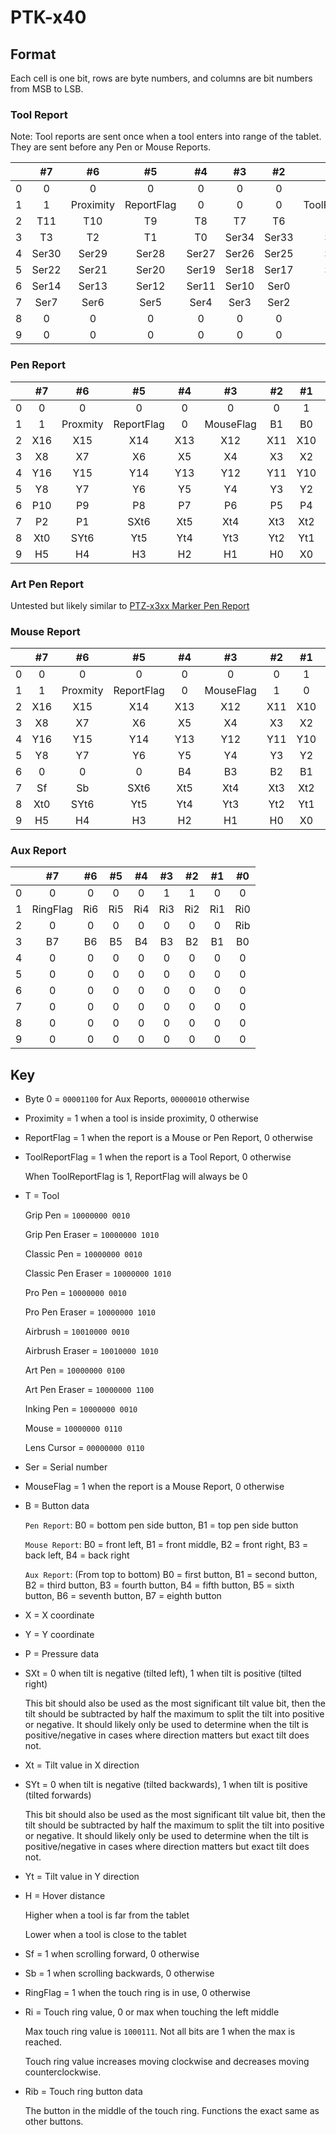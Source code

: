 # PTK-x40

## Format

Each cell is one bit, rows are byte numbers, and columns are bit numbers from MSB to LSB.

### Tool Report

Note: Tool reports are sent once when a tool enters into range of the tablet. They are sent before any Pen or Mouse Reports.

|   |   #7  |     #6    |     #5     |   #4  |   #3  |   #2  |       #1       |   #0  |
|:-:|:-----:|:---------:|:----------:|:-----:|:-----:|:-----:|:--------------:|:-----:|
| 0 |   0   |     0     |      0     |   0   |   0   |   0   |        1       |   0   |
| 1 |   1   | Proximity | ReportFlag |   0   |   0   |   0   | ToolReportFlag |   0   |
| 2 |  T11  |    T10    |     T9     |   T8  |   T7  |   T6  |       T5       |   T4  |
| 3 |   T3  |     T2    |     T1     |   T0  | Ser34 | Ser33 |      Ser32     | Ser31 |
| 4 | Ser30 |   Ser29   |    Ser28   | Ser27 | Ser26 | Ser25 |      Ser24     | Ser23 |
| 5 | Ser22 |   Ser21   |    Ser20   | Ser19 | Ser18 | Ser17 |      Ser16     | Ser15 |
| 6 | Ser14 |   Ser13   |    Ser12   | Ser11 | Ser10 |  Ser0 |      Ser9      |  Ser8 |
| 7 |  Ser7 |    Ser6   |    Ser5    |  Ser4 |  Ser3 |  Ser2 |      Ser1      |  Ser0 |
| 8 |   0   |     0     |      0     |   0   |   0   |   0   |        0       |   0   |
| 9 |   0   |     0     |      0     |   0   |   0   |   0   |        0       |   0   |

### Pen Report

|   |  #7 |    #6    |     #5     |  #4 |     #3    |  #2 |  #1 |  #0 |
|:-:|:---:|:--------:|:----------:|:---:|:---------:|:---:|:---:|:---:|
| 0 |  0  |     0    |      0     |  0  |     0     |  0  |  1  |  0  |
| 1 |  1  | Proxmity | ReportFlag |  0  | MouseFlag |  B1 |  B0 |  P0 |
| 2 | X16 |    X15   |     X14    | X13 |    X12    | X11 | X10 |  X9 |
| 3 |  X8 |    X7    |     X6     |  X5 |     X4    |  X3 |  X2 |  X1 |
| 4 | Y16 |    Y15   |     Y14    | Y13 |    Y12    | Y11 | Y10 |  Y9 |
| 5 |  Y8 |    Y7    |     Y6     |  Y5 |     Y4    |  Y3 |  Y2 |  Y1 |
| 6 | P10 |    P9    |     P8     |  P7 |     P6    |  P5 |  P4 |  P3 |
| 7 |  P2 |    P1    |    SXt6    | Xt5 |    Xt4    | Xt3 | Xt2 | Xt1 |
| 8 | Xt0 |   SYt6   |     Yt5    | Yt4 |    Yt3    | Yt2 | Yt1 | Yt0 |
| 9 |  H5 |    H4    |     H3     |  H2 |     H1    |  H0 |  X0 |  Y0 |

### Art Pen Report

Untested but likely similar to [PTZ-x3xx Marker Pen Report](../ptz-x3xx/ptz-x3xx.md#marker-pen-report)

### Mouse Report

|   |  #7 |    #6    |     #5     |  #4 |     #3    |  #2 |  #1 |  #0 |
|:-:|:---:|:--------:|:----------:|:---:|:---------:|:---:|:---:|:---:|
| 0 |  0  |     0    |      0     |  0  |     0     |  0  |  1  |  0  |
| 1 |  1  | Proxmity | ReportFlag |  0  | MouseFlag |  1  |  0  |  0  |
| 2 | X16 |    X15   |     X14    | X13 |    X12    | X11 | X10 |  X9 |
| 3 |  X8 |    X7    |     X6     |  X5 |     X4    |  X3 |  X2 |  X1 |
| 4 | Y16 |    Y15   |     Y14    | Y13 |    Y12    | Y11 | Y10 |  Y9 |
| 5 |  Y8 |    Y7    |     Y6     |  Y5 |     Y4    |  Y3 |  Y2 |  Y1 |
| 6 |  0  |     0    |      0     |  B4 |     B3    |  B2 |  B1 |  B0 |
| 7 |  Sf |    Sb    |    SXt6    | Xt5 |    Xt4    | Xt3 | Xt2 | Xt1 |
| 8 | Xt0 |   SYt6   |     Yt5    | Yt4 |    Yt3    | Yt2 | Yt1 | Yt0 |
| 9 |  H5 |    H4    |     H3     |  H2 |     H1    |  H0 |  X0 |  Y0 |

### Aux Report

|   |    #7    |  #6 |  #5 |  #4 |  #3 |  #2 |  #1 |  #0 |
|:-:|:--------:|:---:|:---:|:---:|:---:|:---:|:---:|:---:|
| 0 |     0    |  0  |  0  |  0  |  1  |  1  |  0  |  0  |
| 1 | RingFlag | Ri6 | Ri5 | Ri4 | Ri3 | Ri2 | Ri1 | Ri0 |
| 2 |     0    |  0  |  0  |  0  |  0  |  0  |  0  | Rib |
| 3 |    B7    |  B6 |  B5 |  B4 |  B3 |  B2 |  B1 |  B0 |
| 4 |     0    |  0  |  0  |  0  |  0  |  0  |  0  |  0  |
| 5 |     0    |  0  |  0  |  0  |  0  |  0  |  0  |  0  |
| 6 |     0    |  0  |  0  |  0  |  0  |  0  |  0  |  0  |
| 7 |     0    |  0  |  0  |  0  |  0  |  0  |  0  |  0  |
| 8 |     0    |  0  |  0  |  0  |  0  |  0  |  0  |  0  |
| 9 |     0    |  0  |  0  |  0  |  0  |  0  |  0  |  0  |

## Key

- Byte 0 = `00001100` for Aux Reports, `00000010` otherwise

- Proximity = 1 when a tool is inside proximity, 0 otherwise

- ReportFlag = 1 when the report is a Mouse or Pen Report, 0 otherwise

- ToolReportFlag = 1 when the report is a Tool Report, 0 otherwise

    When ToolReportFlag is 1, ReportFlag will always be 0

- T = Tool

    Grip Pen = `10000000 0010`

    Grip Pen Eraser = `10000000 1010`

    Classic Pen = `10000000 0010`

    Classic Pen Eraser = `10000000 1010`

    Pro Pen = `10000000 0010`

    Pro Pen Eraser = `10000000 1010`

    Airbrush = `10010000 0010`

    Airbrush Eraser = `10010000 1010`

    Art Pen = `10000000 0100`

    Art Pen Eraser = `10000000 1100`

    Inking Pen = `10000000 0010`

    Mouse = `10000000 0110`

    Lens Cursor = `00000000 0110`

- Ser = Serial number

- MouseFlag = 1 when the report is a Mouse Report, 0 otherwise

- B = Button data

    `Pen Report`: B0 = bottom pen side button, B1 = top pen side button

    `Mouse Report`: B0 = front left, B1 = front middle, B2 = front right, B3 = back left, B4 = back right

    `Aux Report`: (From top to bottom) B0 = first button, B1 = second button, B2 = third button, B3 = fourth button, B4 = fifth button, B5 = sixth button, B6 = seventh button, B7 = eighth button

- X = X coordinate

- Y = Y coordinate

- P = Pressure data

- SXt = 0 when tilt is negative (tilted left), 1 when tilt is positive (tilted right)

    This bit should also be used as the most significant tilt value bit, then the tilt should be subtracted by half the maximum to split the tilt into positive or negative. It should likely only be used to determine when the tilt is positive/negative in cases where direction matters but exact tilt does not.

- Xt = Tilt value in X direction

- SYt = 0 when tilt is negative (tilted backwards), 1 when tilt is positive (tilted forwards)

    This bit should also be used as the most significant tilt value bit, then the tilt should be subtracted by half the maximum to split the tilt into positive or negative. It should likely only be used to determine when the tilt is positive/negative in cases where direction matters but exact tilt does not.

- Yt = Tilt value in Y direction

- H = Hover distance

    Higher when a tool is far from the tablet

    Lower when a tool is close to the tablet

- Sf = 1 when scrolling forward, 0 otherwise

- Sb = 1 when scrolling backwards, 0 otherwise

- RingFlag = 1 when the touch ring is in use, 0 otherwise

- Ri = Touch ring value, 0 or max when touching the left middle

    Max touch ring value is `1000111`. Not all bits are 1 when the max is reached.

    Touch ring value increases moving clockwise and decreases moving counterclockwise.

- Rib = Touch ring button data

    The button in the middle of the touch ring. Functions the exact same as other buttons.